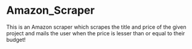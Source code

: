 # Amazon_Scraper
This is an Amazon scraper which scrapes the title and price of the given project and  mails the user when the price is lesser than or equal to their budget!
